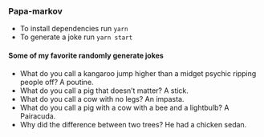 ### Papa-markov

- To install dependencies run `yarn`
- To generate a joke run `yarn start`

#### Some of my favorite randomly generate jokes

- What do you call a kangaroo jump higher than a midget psychic ripping people off? A poutine.
- What do you call a pig that doesn’t matter? A stick.
- What do you call a cow with no legs? An impasta.
- What do you call a pig with a cow with a bee and a lightbulb? A Pairacuda.
- Why did the difference between two trees? He had a chicken sedan.
